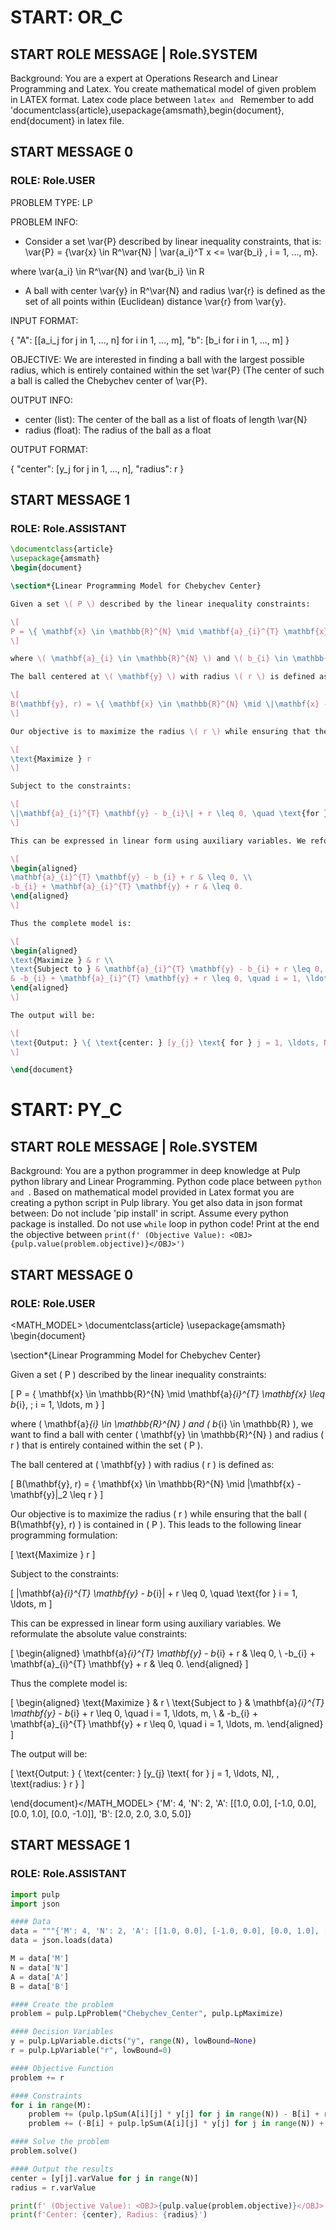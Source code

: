 # START: OR_C 
## START ROLE MESSAGE | Role.SYSTEM 
Background: You are a expert at Operations Research and Linear Programming and Latex. You create mathematical model of given problem in LATEX format. Latex code place between ```latex and ``` Remember to add 'documentclass{article},usepackage{amsmath},begin{document}, end{document} in latex file. 
## START MESSAGE 0 
### ROLE: Role.USER
<DESCRIPTION>

PROBLEM TYPE: LP

PROBLEM INFO: 
- Consider a set \var{P} described by linear inequality constraints, that is:
 \var{P} = {\var{x} \in R^\var{N} | \var{a_i}^T x <= \var{b_i} , i = 1, ..., m}.

where \var{a_i} \in R^\var{N} and \var{b_i} \in R

- A ball with center \var{y} in R^\var{N} and radius \var{r} is defined as the set of all points within (Euclidean) distance \var{r} from \var{y}.


INPUT FORMAT: 

{
    "A": [[a_i_j for j in 1, ..., n] for i in 1, ..., m],
    "b": [b_i for i in 1, ..., m]
}

OBJECTIVE: We are interested in finding a ball with the largest possible radius, which is entirely contained within the set \var{P} (The center of such a ball is called the Chebychev center of \var{P}.

OUTPUT INFO:

- center (list): The center of the ball as a list of floats of length \var{N}
- radius (float): The radius of the ball as a float

OUTPUT FORMAT:

{
    "center": [y_j for j in 1, ..., n],
    "radius": r
}


</DESCRIPTION>


## START MESSAGE 1 
### ROLE: Role.ASSISTANT
```latex
\documentclass{article}
\usepackage{amsmath}
\begin{document}

\section*{Linear Programming Model for Chebychev Center}

Given a set \( P \) described by the linear inequality constraints:

\[
P = \{ \mathbf{x} \in \mathbb{R}^{N} \mid \mathbf{a}_{i}^{T} \mathbf{x} \leq b_{i}, \; i = 1, \ldots, m \}
\]

where \( \mathbf{a}_{i} \in \mathbb{R}^{N} \) and \( b_{i} \in \mathbb{R} \), we want to find a ball with center \( \mathbf{y} \in \mathbb{R}^{N} \) and radius \( r \) that is entirely contained within the set \( P \).

The ball centered at \( \mathbf{y} \) with radius \( r \) is defined as:

\[
B(\mathbf{y}, r) = \{ \mathbf{x} \in \mathbb{R}^{N} \mid \|\mathbf{x} - \mathbf{y}\|_2 \leq r \}
\]

Our objective is to maximize the radius \( r \) while ensuring that the ball \( B(\mathbf{y}, r) \) is contained in \( P \). This leads to the following linear programming formulation:

\[
\text{Maximize } r
\]

Subject to the constraints:

\[
\|\mathbf{a}_{i}^{T} \mathbf{y} - b_{i}\| + r \leq 0, \quad \text{for } i = 1, \ldots, m
\]

This can be expressed in linear form using auxiliary variables. We reformulate the absolute value constraints:

\[
\begin{aligned}
\mathbf{a}_{i}^{T} \mathbf{y} - b_{i} + r & \leq 0, \\
-b_{i} + \mathbf{a}_{i}^{T} \mathbf{y} + r & \leq 0.
\end{aligned}
\]

Thus the complete model is:

\[
\begin{aligned}
\text{Maximize } & r \\
\text{Subject to } & \mathbf{a}_{i}^{T} \mathbf{y} - b_{i} + r \leq 0, \quad i = 1, \ldots, m, \\
& -b_{i} + \mathbf{a}_{i}^{T} \mathbf{y} + r \leq 0, \quad i = 1, \ldots, m.
\end{aligned}
\]

The output will be:

\[
\text{Output: } \{ \text{center: } [y_{j} \text{ for } j = 1, \ldots, N], \, \text{radius: } r \}
\]

\end{document}
```

# START: PY_C 
## START ROLE MESSAGE | Role.SYSTEM 
Background: You are a python programmer in deep knowledge at Pulp python library and Linear Programming. Python code place between ```python and ```. Based on mathematical model provided in Latex format you are creating a python script in Pulp library. You get also data in json format between: <DATA></DATA> Do not include 'pip install' in script. Assume every python package is installed. Do not use `while` loop in python code! Print at the end the objective between <OBJ></OBJ> `print(f' (Objective Value): <OBJ>{pulp.value(problem.objective)}</OBJ>')` 
## START MESSAGE 0 
### ROLE: Role.USER
<MATH_MODEL>
\documentclass{article}
\usepackage{amsmath}
\begin{document}

\section*{Linear Programming Model for Chebychev Center}

Given a set \( P \) described by the linear inequality constraints:

\[
P = \{ \mathbf{x} \in \mathbb{R}^{N} \mid \mathbf{a}_{i}^{T} \mathbf{x} \leq b_{i}, \; i = 1, \ldots, m \}
\]

where \( \mathbf{a}_{i} \in \mathbb{R}^{N} \) and \( b_{i} \in \mathbb{R} \), we want to find a ball with center \( \mathbf{y} \in \mathbb{R}^{N} \) and radius \( r \) that is entirely contained within the set \( P \).

The ball centered at \( \mathbf{y} \) with radius \( r \) is defined as:

\[
B(\mathbf{y}, r) = \{ \mathbf{x} \in \mathbb{R}^{N} \mid \|\mathbf{x} - \mathbf{y}\|_2 \leq r \}
\]

Our objective is to maximize the radius \( r \) while ensuring that the ball \( B(\mathbf{y}, r) \) is contained in \( P \). This leads to the following linear programming formulation:

\[
\text{Maximize } r
\]

Subject to the constraints:

\[
\|\mathbf{a}_{i}^{T} \mathbf{y} - b_{i}\| + r \leq 0, \quad \text{for } i = 1, \ldots, m
\]

This can be expressed in linear form using auxiliary variables. We reformulate the absolute value constraints:

\[
\begin{aligned}
\mathbf{a}_{i}^{T} \mathbf{y} - b_{i} + r & \leq 0, \\
-b_{i} + \mathbf{a}_{i}^{T} \mathbf{y} + r & \leq 0.
\end{aligned}
\]

Thus the complete model is:

\[
\begin{aligned}
\text{Maximize } & r \\
\text{Subject to } & \mathbf{a}_{i}^{T} \mathbf{y} - b_{i} + r \leq 0, \quad i = 1, \ldots, m, \\
& -b_{i} + \mathbf{a}_{i}^{T} \mathbf{y} + r \leq 0, \quad i = 1, \ldots, m.
\end{aligned}
\]

The output will be:

\[
\text{Output: } \{ \text{center: } [y_{j} \text{ for } j = 1, \ldots, N], \, \text{radius: } r \}
\]

\end{document}</MATH_MODEL>
<DATA>
{'M': 4, 'N': 2, 'A': [[1.0, 0.0], [-1.0, 0.0], [0.0, 1.0], [0.0, -1.0]], 'B': [2.0, 2.0, 3.0, 5.0]}</DATA>


## START MESSAGE 1 
### ROLE: Role.ASSISTANT
```python
import pulp
import json

#### Data
data = """{'M': 4, 'N': 2, 'A': [[1.0, 0.0], [-1.0, 0.0], [0.0, 1.0], [0.0, -1.0]], 'B': [2.0, 2.0, 3.0, 5.0]}"""
data = json.loads(data)

M = data['M']
N = data['N']
A = data['A']
B = data['B']

#### Create the problem
problem = pulp.LpProblem("Chebychev_Center", pulp.LpMaximize)

#### Decision Variables
y = pulp.LpVariable.dicts("y", range(N), lowBound=None)
r = pulp.LpVariable("r", lowBound=0)

#### Objective Function
problem += r

#### Constraints
for i in range(M):
    problem += (pulp.lpSum(A[i][j] * y[j] for j in range(N)) - B[i] + r <= 0)
    problem += (-B[i] + pulp.lpSum(A[i][j] * y[j] for j in range(N)) + r <= 0)

#### Solve the problem
problem.solve()

#### Output the results
center = [y[j].varValue for j in range(N)]
radius = r.varValue

print(f' (Objective Value): <OBJ>{pulp.value(problem.objective)}</OBJ>')
print(f'Center: {center}, Radius: {radius}')
```

